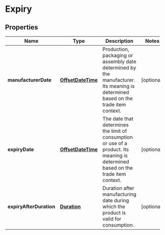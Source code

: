 
# Expiry

## Properties
Name | Type | Description | Notes
------------ | ------------- | ------------- | -------------
**manufacturerDate** | [**OffsetDateTime**](OffsetDateTime.md) | Production, packaging or assembly date determined by the manufacturer. Its meaning is determined based on the trade item context. |  [optional]
**expiryDate** | [**OffsetDateTime**](OffsetDateTime.md) | The date that determines the limit of consumption or use of a product. Its meaning is determined based on the trade item context. |  [optional]
**expiryAfterDuration** | [**Duration**](Duration.md) | Duration after manufacturing date during which the product is valid for consumption. |  [optional]



